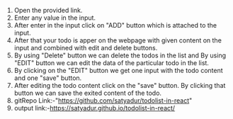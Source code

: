 1) Open the provided link.
2) Enter any value in the input.
3) After enter in the input click on "ADD" button which is attached to the input.
4) After that your todo is apper on the webpage with given content on the input and combined with edit and delete buttons.
5) By using "Delete" button we can delete the todos in the list and By using "EDIT" button we can edit the data of the particular todo in the list.
6) By clicking on the "EDIT" button we get one input with the todo content and one "save" button.
7) After editing the todo content click on the "save" button. By clicking that button we can save the exited content of the todo.
8) gitRepo Link:-"https://github.com/satyadur/todolist-in-react"
9) output link:-https://satyadur.github.io/todolist-in-react/

